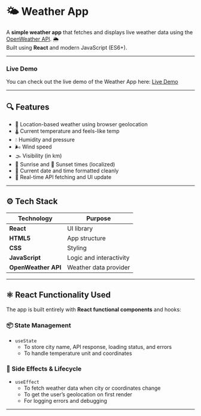 # 🌤️ Weather App

A **simple weather app** that fetches and displays live weather data using the [OpenWeather API](https://openweathermap.org/). 🌦️  
Built using **React** and modern JavaScript (ES6+).

---

### Live Demo

You can check out the live demo of the Weather App here: [Live Demo](https://ThanziaPatel.github.io/weather-forecast-app/)

---

## 🔍 Features

- 📍 Location-based weather using browser geolocation
- 🌡️ Current temperature and feels-like temp
- 💧 Humidity and pressure
- 🌬️ Wind speed
- 🌫️ Visibility (in km)
- 🌅 Sunrise and 🌇 Sunset times (localized)
- 📆 Current date and time formatted cleanly
- 🔄 Real-time API fetching and UI update

---

## ⚙️ Tech Stack

| Technology          | Purpose                 |
| ------------------- | ----------------------- |
| **React**           | UI library              |
| **HTML5**           | App structure           |
| **CSS**             | Styling                 |
| **JavaScript**      | Logic and interactivity |
| **OpenWeather API** | Weather data provider   |

---

## ⚛️ React Functionality Used

The app is built entirely with **React functional components** and hooks:

### 📦 State Management

- `useState`
  - To store city name, API response, loading status, and errors
  - To handle temperature unit and coordinates

### 📡 Side Effects & Lifecycle

- `useEffect`
  - To fetch weather data when city or coordinates change
  - To get the user’s geolocation on first render
  - For logging errors and debugging

---
